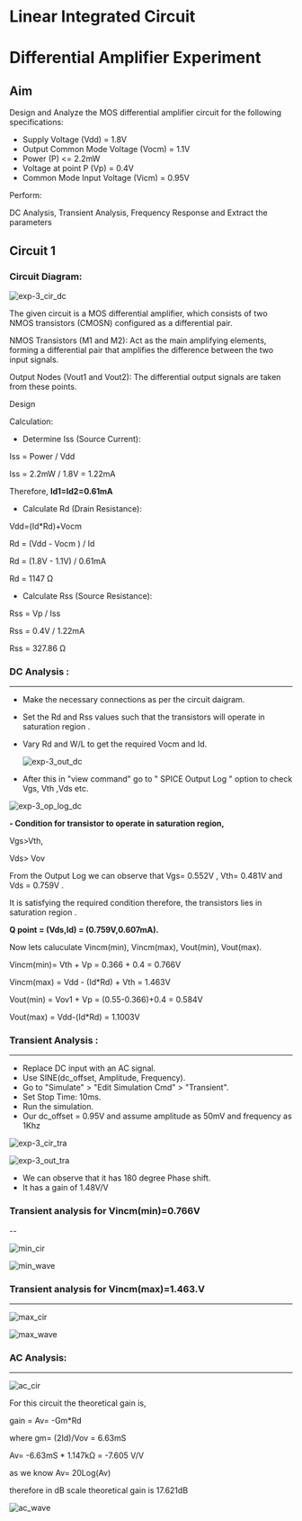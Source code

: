 # Linear Integrated Circuit
# Differential Amplifier Experiment

## Aim

Design and Analyze the MOS differential amplifier circuit for the following specifications:

- Supply Voltage (Vdd) = 1.8V
- Output Common Mode Voltage (Vocm) = 1.1V
- Power (P) <= 2.2mW
- Voltage at point P (Vp) = 0.4V
- Common Mode Input Voltage (Vicm) = 0.95V


Perform:

DC Analysis, Transient Analysis, Frequency Response and Extract the parameters

## Circuit 1

### Circuit Diagram:

![exp-3_cir_dc](https://github.com/user-attachments/assets/8848c74c-cc72-4f3a-b6f1-9b68bfa684f7)

The given circuit is a MOS differential amplifier, which consists of two NMOS transistors (CMOSN) configured as a differential pair. 

NMOS Transistors (M1 and M2): Act as the main amplifying elements, forming a differential pair that amplifies the difference between the two input signals.

Output Nodes (Vout1 and Vout2): The differential output signals are taken from these points.

Design

Calculation:

- Determine Iss (Source Current):

Iss = Power / Vdd

Iss = 2.2mW / 1.8V = 1.22mA

Therefore, **Id1=Id2=0.61mA**

- Calculate Rd (Drain Resistance):

Vdd=(Id*Rd)+Vocm

Rd = (Vdd - Vocm ) / Id

Rd = (1.8V - 1.1V) / 0.61mA

Rd = 1147 Ω

- Calculate Rss (Source Resistance):

Rss = Vp / Iss

Rss = 0.4V / 1.22mA

Rss = 327.86 Ω

### DC Analysis :
----
- Make the necessary connections as per the circuit daigram.
- Set the Rd and Rss values such that the transistors will operate in saturation region .
- Vary Rd and W/L to get the required Vocm and Id.


  ![exp-3_out_dc](https://github.com/user-attachments/assets/9d90d2d6-151e-4456-9599-98a1306c6a62)
  
 - After this in "view command" go to " SPICE Output Log " option to check Vgs, Vth ,Vds etc.
  
  ![exp-3_op_log_dc](https://github.com/user-attachments/assets/5f8bed14-ea3a-40e1-9897-28879c361961)

**- Condition for transistor to operate in saturation region,**

Vgs>Vth, 

Vds> Vov 

From the Output Log we can observe that Vgs= 0.552V , Vth= 0.481V and Vds = 0.759V . 

It is satisfying the required condition therefore, the transistors lies in saturation region .

**Q point = (Vds,Id) = (0.759V,0.607mA).**

Now lets caluculate Vincm(min), Vincm(max), Vout(min), Vout(max).

Vincm(min)= Vth + Vp = 0.366 + 0.4 = 0.766V 

Vincm(max) = Vdd - (Id*Rd) + Vth = 1.463V 

Vout(min) = Vov1 + Vp = (0.55-0.366)+0.4 = 0.584V 

Vout(max) = Vdd-(Id*Rd) = 1.1003V

### Transient Analysis :
---

* Replace DC input with an AC signal.
* Use SINE(dc_offset, Amplitude, Frequency).
* Go to "Simulate" > "Edit Simulation Cmd" > "Transient".
* Set Stop Time: 10ms.
* Run the simulation.
* Our dc_offset = 0.95V and assume amplitude as 50mV and frequency as 1Khz

![exp-3_cir_tra](https://github.com/user-attachments/assets/dc1f9c01-39a1-4e23-baeb-a7f3247fc6ae)

![exp-3_out_tra](https://github.com/user-attachments/assets/4853fda8-6388-4299-9257-7caaec532ef7)

- We can observe that it has 180 degree Phase shift.
- It has a gain of 1.48V/V

### Transient analysis for Vincm(min)=0.766V
--

![min_cir](https://github.com/user-attachments/assets/915f6be8-c3dd-4510-9597-a8c021a61c8c)

![min_wave](https://github.com/user-attachments/assets/f81c933b-3013-4a90-b77f-25f7ff702135)


### Transient analysis for Vincm(max)=1.463.V
---

![max_cir](https://github.com/user-attachments/assets/009ac520-c4ce-4ec4-be74-677401dbd702)


![max_wave](https://github.com/user-attachments/assets/162b7f00-7b94-4d40-be20-8600ca2297d2)

### AC Analysis:
---
![ac_cir](https://github.com/user-attachments/assets/0d549fd2-893e-459e-ac37-76f50d633c8e)

For this circuit the theoretical gain is,

gain = Av= -Gm*Rd 

where gm= (2Id)/Vov = 6.63mS

Av= -6.63mS * 1.147kΩ = -7.605 V/V

as we know Av= 20Log(Av)

therefore in dB scale theoretical gain is 17.621dB 

![ac_wave](https://github.com/user-attachments/assets/859b4f44-4bfa-4c88-822c-7642de88a26c)



